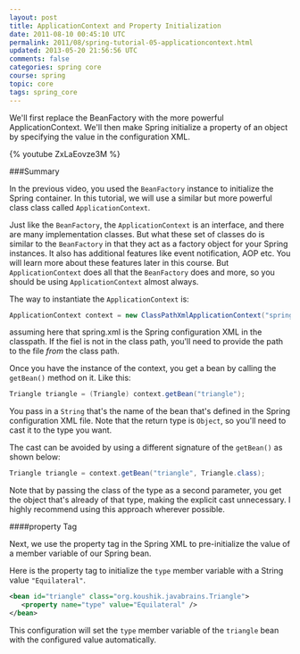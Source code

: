 ```yaml
---           
layout: post
title: ApplicationContext and Property Initialization
date: 2011-08-10 00:45:10 UTC
permalink: 2011/08/spring-tutorial-05-applicationcontext.html
updated: 2013-05-20 21:56:56 UTC
comments: false
categories: spring core
course: spring
topic: core
tags: spring_core
---
```


We'll first replace the BeanFactory with the more powerful ApplicationContext. We'll then make Spring initialize a property of an object by specifying the value in the configuration XML. 

{% youtube ZxLaEovze3M %}

###Summary

In the previous video, you used the `BeanFactory` instance to initialize the Spring container. In this tutorial, we will use a similar but more powerful class class called `ApplicationContext`. 

Just like the `BeanFactory`, the `ApplicationContext` is an interface, and there are many implementation classes. But what these set of classes do is similar to the `BeanFactory` in that they act as a factory object for your Spring instances. It also has additional features like event notification, AOP etc. You will learn more about these features later in this course. But `ApplicationContext` does all that the `BeanFactory` does and more, so you should be using `ApplicationContext` almost always.

The way to instantiate the `ApplicationContext` is:

```java
ApplicationContext context = new ClassPathXmlApplicationContext("spring.xml");
```
assuming here that spring.xml is the Spring configuration XML in the classpath. If the fiel is not in the class path, you'll need to provide the path to the file *from* the class path.

Once you have the instance of the context, you get a bean by calling the `getBean()` method on it. Like this:

```java
Triangle triangle = (Triangle) context.getBean("triangle");
```

You pass in a `String` that's the name of the bean that's defined in the Spring configuration XML file. Note that the return type is `Object`, so you'll need to cast it to the type you want.

The cast can be avoided by using a different signature of the `getBean()` as shown below:

```java
Triangle triangle = context.getBean("triangle", Triangle.class);
```

Note that by passing the class of the type as a second parameter, you get the object that's already of that type, making the explicit cast unnecessary. I highly recommend using this approach wherever possible.

####property Tag

Next, we use the property tag in the Spring XML to pre-initialize the value of a member variable of our Spring bean.

Here is the property tag to initialize the `type` member variable with a String value `"Equilateral"`.

```xml
<bean id="triangle" class="org.koushik.javabrains.Triangle">
   <property name="type" value="Equilateral" />
</bean>
```

This configuration will set the `type` member variable of the `triangle` bean with the configured value automatically.    